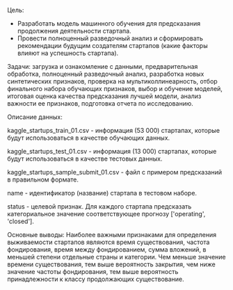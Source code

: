 Цель:
* Разработать модель машинного обучения для предсказания продолжения деятельности стартапа.
* Провести полноценный разведочный анализ и сформировать рекомендации будущим создателям стартапов (какие факторы влияют на успешность стартапа).

Задачи:
загрузка и ознакомление с данными,
предварительная обработка,
полноценный разведочный анализ,
разработка новых синтетических признаков,
проверка на мультиколлинеарность,
отбор финального набора обучающих признаков,
выбор и обучение моделей,
итоговая оценка качества предсказания лучшей модели,
анализ важности ее признаков,
подготовка отчета по исследованию.

Описание данных:

kaggle_startups_train_01.csv - информация (53 000) стартапах, которые будут использоваться в качестве обучающих данных.

kaggle_startups_test_01.csv - информация (13 000) стартапах, которые будут использоваться в качестве тестовых данных.

kaggle_startups_sample_submit_01.csv - файл с примером предсказаний в правильном формате.

name - идентификатор (название) стартапа в тестовом наборе.

status - целевой признак. Для каждого стартапа предсказать категориальное значение соответствующее прогнозу ['operating', 'closed'].

Основные выводы:
Наиболее важными признаками для определения выживаемости стартапов являются время существования, частота фондирования, время между фондированием, сумма вложений, в меньшей степени отдельные страны и категории.
Чем меньше значение времени существования, тем выше вероятность закрытия, чем ниже значение частоты фондирования, тем выше вероятность принадлежности к классу продолжающих существование.
